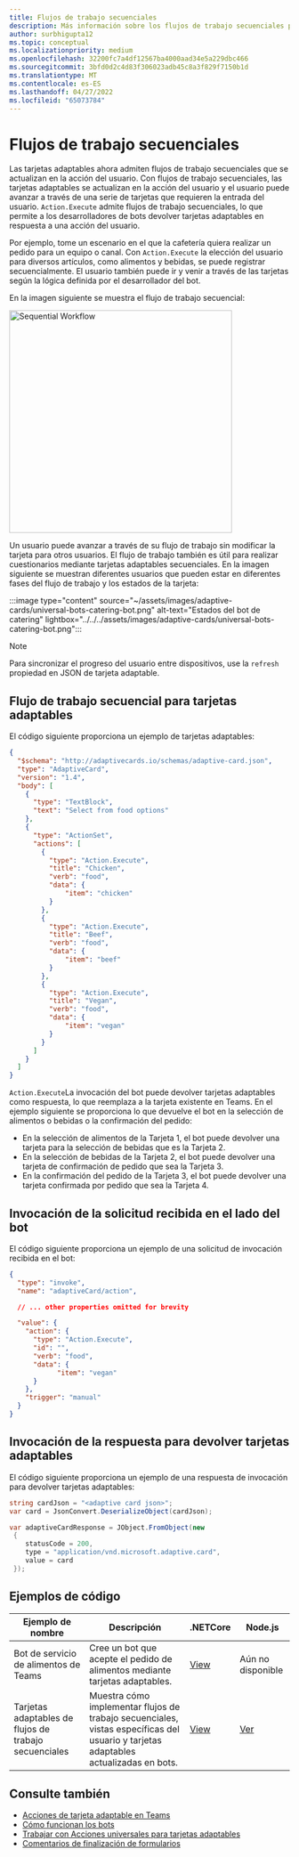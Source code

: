 ```yaml
---
title: Flujos de trabajo secuenciales
description: Más información sobre los flujos de trabajo secuenciales para tarjetas adaptables mediante acciones universales con ejemplos de código
author: surbhigupta12
ms.topic: conceptual
ms.localizationpriority: medium
ms.openlocfilehash: 32200fc7a4df12567ba4000aad34e5a229dbc466
ms.sourcegitcommit: 3bfd0d2c4d83f306023adb45c8a3f829f7150b1d
ms.translationtype: MT
ms.contentlocale: es-ES
ms.lasthandoff: 04/27/2022
ms.locfileid: "65073784"
---
```

# <a name="sequential-workflows"></a>Flujos de trabajo secuenciales

Las tarjetas adaptables ahora admiten flujos de trabajo secuenciales que se actualizan en la acción del usuario. Con flujos de trabajo secuenciales, las tarjetas adaptables se actualizan en la acción del usuario y el usuario puede avanzar a través de una serie de tarjetas que requieren la entrada del usuario. `Action.Execute` admite flujos de trabajo secuenciales, lo que permite a los desarrolladores de bots devolver tarjetas adaptables en respuesta a una acción del usuario.

Por ejemplo, tome un escenario en el que la cafetería quiera realizar un pedido para un equipo o canal. Con `Action.Execute` la elección del usuario para diversos artículos, como alimentos y bebidas, se puede registrar secuencialmente. El usuario también puede ir y venir a través de las tarjetas según la lógica definida por el desarrollador del bot. <br/>

En la imagen siguiente se muestra el flujo de trabajo secuencial:

<img src="~/assets/images/bots/sequentialWorkflow.gif" alt="Sequential Workflow" width="400"/>

Un usuario puede avanzar a través de su flujo de trabajo sin modificar la tarjeta para otros usuarios. El flujo de trabajo también es útil para realizar cuestionarios mediante tarjetas adaptables secuenciales. En la imagen siguiente se muestran diferentes usuarios que pueden estar en diferentes fases del flujo de trabajo y los estados de la tarjeta:

:::image type="content" source="~/assets/images/adaptive-cards/universal-bots-catering-bot.png" alt-text="Estados del bot de catering" lightbox="../../../assets/images/adaptive-cards/universal-bots-catering-bot.png":::

> [!NOTE]
> Para sincronizar el progreso del usuario entre dispositivos, use la `refresh` propiedad en JSON de tarjeta adaptable.

## <a name="sequential-workflow-for-adaptive-cards"></a>Flujo de trabajo secuencial para tarjetas adaptables

El código siguiente proporciona un ejemplo de tarjetas adaptables:

```JSON
{
  "$schema": "http://adaptivecards.io/schemas/adaptive-card.json",
  "type": "AdaptiveCard",
  "version": "1.4",
  "body": [
    {
      "type": "TextBlock",
      "text": "Select from food options"
    },
    { 
      "type": "ActionSet",
      "actions": [
        {
          "type": "Action.Execute",
          "title": "Chicken",
          "verb": "food",
          "data": {
              "item": "chicken"
          }
        },
        {
          "type": "Action.Execute",
          "title": "Beef",
          "verb": "food",
          "data": {
              "item": "beef"
          }
        },
        {
          "type": "Action.Execute",
          "title": "Vegan",
          "verb": "food",
          "data": {
              "item": "vegan"
          }
        }
      ]
    }
  ]
}
```

`Action.Execute`La invocación del bot puede devolver tarjetas adaptables como respuesta, lo que reemplaza a la tarjeta existente en Teams.
En el ejemplo siguiente se proporciona lo que devuelve el bot en la selección de alimentos o bebidas o la confirmación del pedido:

* En la selección de alimentos de la Tarjeta 1, el bot puede devolver una tarjeta para la selección de bebidas que es la Tarjeta 2.
* En la selección de bebidas de la Tarjeta 2, el bot puede devolver una tarjeta de confirmación de pedido que sea la Tarjeta 3.
* En la confirmación del pedido de la Tarjeta 3, el bot puede devolver una tarjeta confirmada por pedido que sea la Tarjeta 4.

## <a name="invoke-request-received-on-bot-side"></a>Invocación de la solicitud recibida en el lado del bot

El código siguiente proporciona un ejemplo de una solicitud de invocación recibida en el bot:

```JSON
{ 
  "type": "invoke",
  "name": "adaptiveCard/action",

  // ... other properties omitted for brevity

  "value": { 
    "action": { 
      "type": "Action.Execute", 
      "id": "", 
      "verb": "food",
      "data": { 
            "item": "vegan"
      } 
    },
    "trigger": "manual" 
  }
}
```

## <a name="invoke-response-to-return-adaptive-cards"></a>Invocación de la respuesta para devolver tarjetas adaptables

El código siguiente proporciona un ejemplo de una respuesta de invocación para devolver tarjetas adaptables:

```C#
string cardJson = "<adaptive card json>";
var card = JsonConvert.DeserializeObject(cardJson);

var adaptiveCardResponse = JObject.FromObject(new
 {
    statusCode = 200,
    type = "application/vnd.microsoft.adaptive.card",
    value = card
 });
```

## <a name="code-samples"></a>Ejemplos de código

|Ejemplo de nombre | Descripción | .NETCore | Node.js |
|----------------|-----------------|--------------|--------------|
| Bot de servicio de alimentos de Teams | Cree un bot que acepte el pedido de alimentos mediante tarjetas adaptables. |[View](https://github.com/OfficeDev/Microsoft-Teams-Samples/tree/main/samples/bot-teams-catering/csharp)| Aún no disponible |
| Tarjetas adaptables de flujos de trabajo secuenciales | Muestra cómo implementar flujos de trabajo secuenciales, vistas específicas del usuario y tarjetas adaptables actualizadas en bots. | [View](https://github.com/OfficeDev/Microsoft-Teams-Samples/tree/main/samples/bot-sequential-flow-adaptive-cards/csharp) | [Ver](https://github.com/OfficeDev/Microsoft-Teams-Samples/tree/main/samples/bot-sequential-flow-adaptive-cards/nodejs) |

## <a name="see-also"></a>Consulte también

* [Acciones de tarjeta adaptable en Teams](~/task-modules-and-cards/cards/cards-actions.md#adaptive-cards-actions)
* [Cómo funcionan los bots](/azure/bot-service/bot-builder-basics?view=azure-bot-service-4.0&preserve-view=true)
* [Trabajar con Acciones universales para tarjetas adaptables](Work-with-universal-actions-for-adaptive-cards.md)
* [Comentarios de finalización de formularios](~/bots/how-to/conversations/conversation-messages.md#form-completion-feedback)
